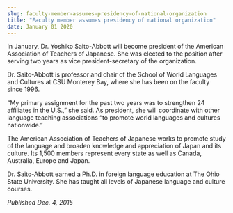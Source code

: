 ```yaml
---
slug: faculty-member-assumes-presidency-of-national-organization
title: "Faculty member assumes presidency of national organization"
date: January 01 2020
---
```


<p>In January, Dr. Yoshiko Saito&#45;Abbott will become president of the American Association of Teachers of Japanese.  She was elected to the position after serving two years as vice president&#45;secretary of the organization.

Dr. Saito&#45;Abbott is professor and chair of the School of World Languages and Cultures at CSU Monterey Bay, where she has been on the faculty since 1996.

“My primary assignment for the past two years was to strengthen 24 affiliates in the U.S.,” she said. As president, she will coordinate with other language teaching associations “to promote world languages and cultures nationwide.”

The American Association of Teachers of Japanese works to promote study of the language and broaden knowledge and appreciation of Japan and its culture. Its 1,500 members represent every state as well as Canada, Australia, Europe and Japan.

Dr. Saito&#45;Abbott earned a Ph.D. in foreign language education at The Ohio State University. She has taught all levels of Japanese language and culture courses.

<em>Published Dec. 4, 2015</em>
</p>
